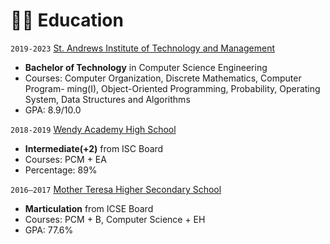 # 👨‍🎓 Education

`2019-2023` [St. Andrews Institute of Technology and Management](https://saitm.ac.in/)
- **Bachelor of Technology** in Computer Science Engineering
- Courses: Computer Organization, Discrete Mathematics, Computer Program-
ming(I), Object-Oriented Programming, Probability, Operating System, Data Structures and Algorithms
- GPA: 8.9/10.0

`2018-2019` [Wendy Academy High School](https://wendyacademy.com/)
- **Intermediate(+2)** from ISC Board
- Courses: PCM + EA
- Percentage: 89%

`2016–2017` [Mother Teresa Higher Secondary School]()
- **Marticulation** from ICSE Board
- Courses: PCM + B, Computer Science + EH
- GPA: 77.6%

